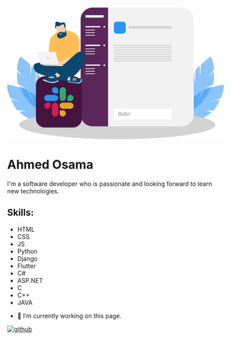 ![I am GitHub Readme Generator's creator](https://github.com/AhmedOsamaAziz/ahmedosamaaziz/blob/main/slack-slack-com.png)

# Ahmed Osama

I'm a software developer who is passionate and looking forward to learn new technologies.

## Skills:
* HTML
* CSS
* JS
* Python
* Django
* Flutter
* C#
* ASP.NET
* C
* C++
* JAVA

- 🔭 I’m currently working on this page. 


[<img src='https://cdn.jsdelivr.net/npm/simple-icons@3.0.1/icons/github.svg' alt='github' height='40'>](https://github.com/ahmedosamaaziz)  [<i class="fa-brands fa-linkedin"></i>](https://www.linkedin.com/in/ahmedosamaaziz/)  

